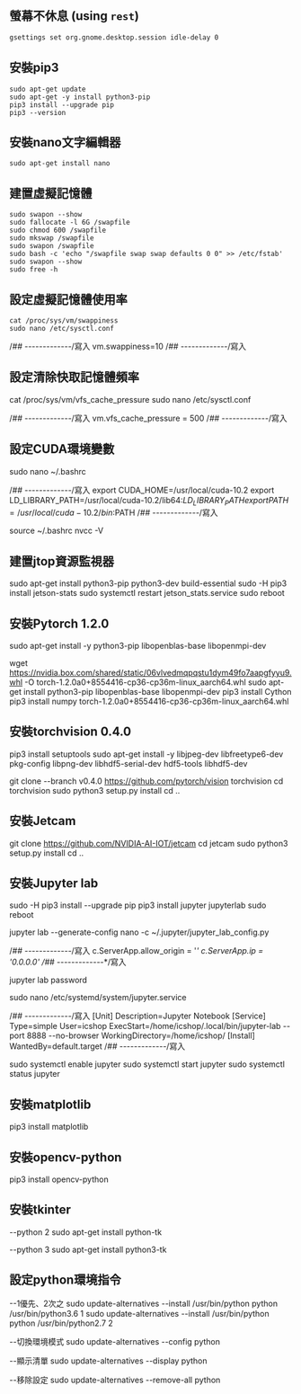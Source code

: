 ## 螢幕不休息 (using `rest`)
```rest
gsettings set org.gnome.desktop.session idle-delay 0
```
## 安裝pip3
```pip3
sudo apt-get update
sudo apt-get -y install python3-pip
pip3 install --upgrade pip
pip3 --version
```
## 安裝nano文字編輯器
```nano
sudo apt-get install nano
```
## 建置虛擬記憶體
```build virtual memory
sudo swapon --show
sudo fallocate -l 6G /swapfile
sudo chmod 600 /swapfile
sudo mkswap /swapfile
sudo swapon /swapfile
sudo bash -c 'echo "/swapfile swap swap defaults 0 0" >> /etc/fstab'
sudo swapon --show
sudo free -h
```
## 設定虛擬記憶體使用率
```virtual memory use rate
cat /proc/sys/vm/swappiness
sudo nano /etc/sysctl.conf
```
/*## -------------*/寫入
vm.swappiness=10
/*## -------------*/寫入

## 設定清除快取記憶體頻率
cat /proc/sys/vm/vfs_cache_pressure
sudo nano /etc/sysctl.conf

/*## -------------*/寫入
vm.vfs_cache_pressure = 500
/*## -------------*/寫入

## 設定CUDA環境變數
sudo nano ~/.bashrc

/*## -------------*/寫入
export CUDA_HOME=/usr/local/cuda-10.2
export LD_LIBRARY_PATH=/usr/local/cuda-10.2/lib64:$LD_LIBRARY_PATH
export PATH=/usr/local/cuda-10.2/bin:$PATH
/*## -------------*/寫入

source ~/.bashrc
nvcc -V
## 建置jtop資源監視器
sudo apt-get install python3-pip python3-dev build-essential
sudo -H pip3 install jetson-stats
sudo systemctl restart jetson_stats.service
sudo reboot

## 安裝Pytorch 1.2.0
sudo apt-get install -y python3-pip libopenblas-base libopenmpi-dev

wget https://nvidia.box.com/shared/static/06vlvedmqpqstu1dym49fo7aapgfyyu9.whl -O torch-1.2.0a0+8554416-cp36-cp36m-linux_aarch64.whl
sudo apt-get install python3-pip libopenblas-base libopenmpi-dev
pip3 install Cython
pip3 install numpy torch-1.2.0a0+8554416-cp36-cp36m-linux_aarch64.whl

## 安裝torchvision 0.4.0
pip3 install setuptools
sudo apt-get install -y libjpeg-dev libfreetype6-dev pkg-config libpng-dev libhdf5-serial-dev hdf5-tools libhdf5-dev

git clone --branch v0.4.0 https://github.com/pytorch/vision torchvision
cd torchvision
sudo python3 setup.py install
cd ..

## 安裝Jetcam
git clone https://github.com/NVIDIA-AI-IOT/jetcam
cd jetcam
sudo python3 setup.py install
cd ..

## 安裝Jupyter lab
sudo -H pip3 install --upgrade pip
pip3 install jupyter jupyterlab
sudo reboot

jupyter lab --generate-config
nano -c ~/.jupyter/jupyter_lab_config.py

/*## -------------*/寫入
c.ServerApp.allow_origin = '*'
c.ServerApp.ip = '0.0.0.0'
/*## -------------*/寫入

jupyter lab password

sudo nano /etc/systemd/system/jupyter.service

/*## -------------*/寫入
[Unit]
Description=Jupyter Notebook
[Service]
Type=simple
User=icshop
ExecStart=/home/icshop/.local/bin/jupyter-lab --port 8888 --no-browser
WorkingDirectory=/home/icshop/
[Install]
WantedBy=default.target
/*## -------------*/寫入

sudo systemctl enable jupyter
sudo systemctl start jupyter
sudo systemctl status jupyter

## 安裝matplotlib
pip3 install matplotlib

## 安裝opencv-python
pip3 install opencv-python

## 安裝tkinter
--python 2
sudo apt-get install python-tk

--python 3
sudo apt-get install python3-tk

## 設定python環境指令
--1優先、2次之
sudo update-alternatives --install /usr/bin/python python /usr/bin/python3.6 1
sudo update-alternatives --install /usr/bin/python python /usr/bin/python2.7 2

--切換環境模式
sudo update-alternatives --config python

--顯示清單
sudo update-alternatives --display python

--移除設定
sudo update-alternatives --remove-all python

